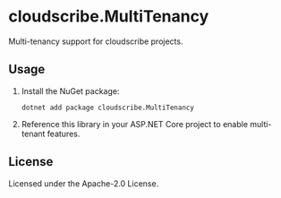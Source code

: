 # cloudscribe.MultiTenancy

Multi-tenancy support for cloudscribe projects.

## Usage

1. Install the NuGet package:
   ```shell
   dotnet add package cloudscribe.MultiTenancy
   ```
2. Reference this library in your ASP.NET Core project to enable multi-tenant features.

## License

Licensed under the Apache-2.0 License.

